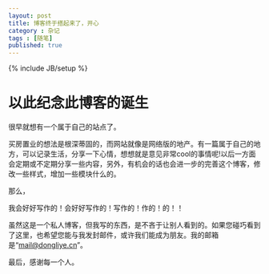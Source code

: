 ```yaml
---
layout: post
title: 博客终于搭起来了，开心
category : 杂记
tags : [随笔]
published: true
---
```

{% include JB/setup %}

# 以此纪念此博客的诞生

很早就想有一个属于自己的站点了。

买房置业的想法是根深蒂固的，而网站就像是网络版的地产。有一篇属于自己的地方，可以记录生活，分享一下心情，想想就是意见非常cool的事情呢!以后一方面会定期或不定期分享一些内容，另外，有机会的话也会进一步的完善这个博客，修改一些样式，增加一些模块什么的。

那么，

我会好好写作的！会好好写作的！写作的！作的！的！！

虽然这是一个私人博客，但我写的东西，是不吝于让别人看到的。如果您碰巧看到了这里，也希望您能与我发封邮件，或许我们能成为朋友。我的邮箱是“mail@dongliye.cn”。

最后，感谢每一个人。

